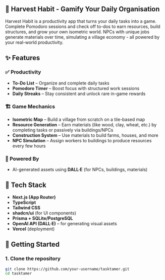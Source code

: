 ## 🌱 Harvest Habit - Gamify Your Daily Organisation

 Harvest Habit is a productivity app that turns your daily tasks into a game. Complete Pomodoro sessions and check off to-dos to earn resources, build structures, and grow your own isometric world. NPCs with unique jobs generate materials over time, simulating a village economy - all powered by your real-world productivity.


## ✨ Features

### ✅ Productivity
- **To-Do List** – Organize and complete daily tasks
- **Pomodoro Timer** – Boost focus with structured work sessions
- **Daily Streaks** – Stay consistent and unlock rare in-game rewards

### 🏗️ Game Mechanics
- **Isometric Map** – Build a village from scratch on a tile-based map
- **Resource Generation** – Earn materials (like wood, clay, wheat, etc.) by completing tasks or passively via buildings/NPCs
- **Construction System** – Use materials to build farms, houses, and more
- **NPC Simulation** – Assign workers to buildings to produce resources every few hours

### 🧠 Powered By
- AI-generated assets using **DALL·E** (for NPCs, buildings, materials)


## 🧰 Tech Stack

- **Next.js (App Router)**
- **TypeScript**
- **Tailwind CSS**
- **shadcn/ui** (for UI components)
- **Prisma + SQLite/PostgreSQL** 
- **OpenAI API (DALL·E)** – for generating visual assets
- **Vercel** (deployment)

## 🚀 Getting Started

### 1. Clone the repository
```bash
git clone https://github.com/your-username/tasktamer.git
cd tasktamer
